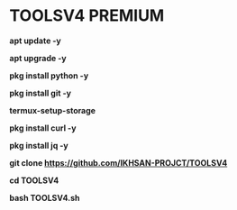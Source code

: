 <h1>TOOLSV4 PREMIUM</h1>
<b>
  
apt update -y 

apt upgrade -y

pkg install python -y

pkg install git -y

termux-setup-storage 

pkg install curl -y

pkg install jq -y

git clone https://github.com/IKHSAN-PROJCT/TOOLSV4

cd TOOLSV4

bash TOOLSV4.sh

</b>

